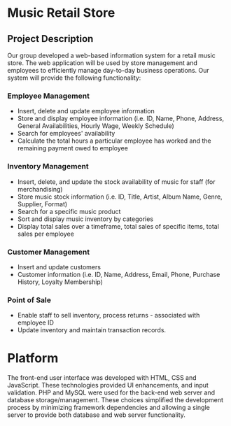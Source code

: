# Music Retail Store

## Project Description
Our group developed a web-based information system for a retail music store. The web application will be used by store management and employees to efficiently manage day-to-day business operations. Our system will provide the following functionality:

### Employee Management
* Insert, delete and update employee information
* Store and display employee information (i.e. ID, Name, Phone, Address, General Availabilities, Hourly Wage, Weekly Schedule) 
* Search for employees' availability
* Calculate the total hours a particular employee has worked and the remaining payment owed to employee

### Inventory Management
* Insert, delete, and update the stock availability of music for staff (for merchandising)
* Store music stock information (i.e. ID, Title, Artist, Album Name, Genre, Supplier, Format)
* Search for a specific music product
* Sort and display music inventory by categories
* Display total sales over a timeframe, total sales of specific items, total sales per employee

### Customer Management
* Insert and update customers
* Customer information (i.e. ID, Name, Address, Email, Phone, Purchase History, Loyalty Membership)

### Point of Sale
* Enable staff to sell inventory, process returns - associated with employee ID
* Update inventory and maintain transaction records.

# Platform
The front-end user interface was developed with HTML, CSS and JavaScript. These technologies provided UI enhancements, and input validation. PHP and MySQL were used for the back-end web server and database storage/management. These choices simplified the development process by minimizing framework dependencies and allowing a single server to provide both database and web server functionality.
